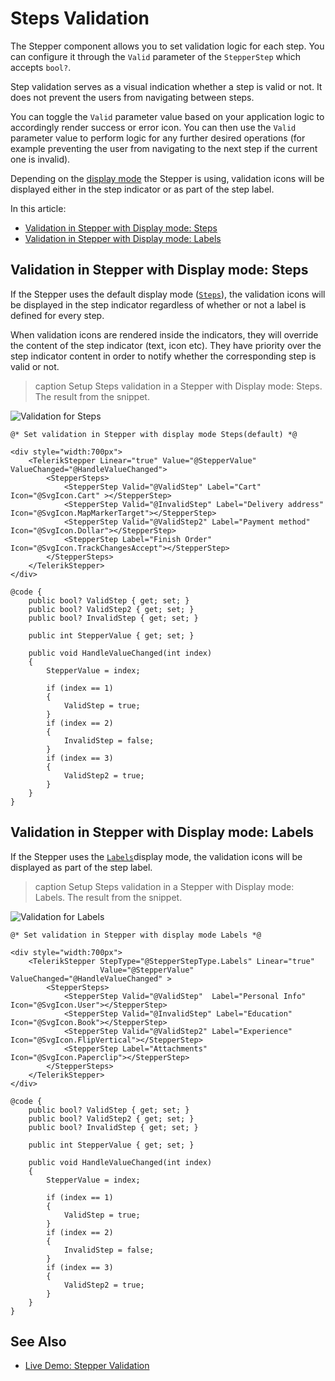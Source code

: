 
# Steps Validation

The Stepper component allows you to set validation logic for each step. You can configure it through the `Valid` parameter of the `StepperStep` which accepts `bool?`.

Step validation serves as a visual indication whether a step is valid or not. It does not prevent the users from navigating between steps.

You can toggle the `Valid` parameter value based on your application logic to accordingly render success or error icon. You can then use the `Valid` parameter value to perform logic for any further desired operations (for example preventing the user from navigating to the next step if the current one is invalid).

Depending on the [display mode](slug:stepper-display-modes) the Stepper is using, validation icons will be displayed either in the step indicator or as part of the step label.

In this article:

* [Validation in Stepper with Display mode: Steps](#validation-in-stepper-with-display-mode-steps)
* [Validation in Stepper with Display mode: Labels](#validation-in-stepper-with-display-mode-labels)

## Validation in Stepper with Display mode: Steps

If the Stepper uses the default display mode ([`Steps`](slug:stepper-display-modes#steps)), the validation icons will be displayed in the step indicator regardless of whether or not a label is defined for every step.

When validation icons are rendered inside the indicators, they will override the content of the step indicator (text, icon etc). They have priority over the step indicator content in order to notify whether the corresponding step is valid or not.

>caption Setup Steps validation in a Stepper with Display mode: Steps. The result from the snippet.

![Validation for Steps](images/validation-for-steps-example.gif)

````RAZOR
@* Set validation in Stepper with display mode Steps(default) *@

<div style="width:700px">
    <TelerikStepper Linear="true" Value="@StepperValue" ValueChanged="@HandleValueChanged">
        <StepperSteps>
            <StepperStep Valid="@ValidStep" Label="Cart" Icon="@SvgIcon.Cart" ></StepperStep>
            <StepperStep Valid="@InvalidStep" Label="Delivery address" Icon="@SvgIcon.MapMarkerTarget"></StepperStep>
            <StepperStep Valid="@ValidStep2" Label="Payment method" Icon="@SvgIcon.Dollar"></StepperStep>
            <StepperStep Label="Finish Order" Icon="@SvgIcon.TrackChangesAccept"></StepperStep>
        </StepperSteps>
    </TelerikStepper>
</div>

@code {
    public bool? ValidStep { get; set; }
    public bool? ValidStep2 { get; set; }
    public bool? InvalidStep { get; set; }

    public int StepperValue { get; set; }

    public void HandleValueChanged(int index)
    {
        StepperValue = index;

        if (index == 1)
        {
            ValidStep = true;
        }
        if (index == 2)
        {
            InvalidStep = false;
        }
        if (index == 3)
        {
            ValidStep2 = true;
        }
    }
}
````

## Validation in Stepper with Display mode: Labels

If the Stepper uses the [`Labels`](slug:stepper-display-modes#labels)display mode, the validation icons will be displayed as part of the step label.

>caption Setup Steps validation in a Stepper with Display mode: Labels. The result from the snippet.

![Validation for Labels](images/validation-for-labels-example.gif)

````RAZOR
@* Set validation in Stepper with display mode Labels *@

<div style="width:700px">
    <TelerikStepper StepType="@StepperStepType.Labels" Linear="true" 
                    Value="@StepperValue" ValueChanged="@HandleValueChanged" >
        <StepperSteps>
            <StepperStep Valid="@ValidStep"  Label="Personal Info" Icon="@SvgIcon.User"></StepperStep>
            <StepperStep Valid="@InvalidStep" Label="Education" Icon="@SvgIcon.Book"></StepperStep>
            <StepperStep Valid="@ValidStep2" Label="Experience" Icon="@SvgIcon.FlipVertical"></StepperStep>
            <StepperStep Label="Attachments" Icon="@SvgIcon.Paperclip"></StepperStep>
        </StepperSteps>
    </TelerikStepper>
</div>

@code {
    public bool? ValidStep { get; set; }
    public bool? ValidStep2 { get; set; }
    public bool? InvalidStep { get; set; }

    public int StepperValue { get; set; }

    public void HandleValueChanged(int index)
    {
        StepperValue = index;

        if (index == 1)
        {
            ValidStep = true;
        }
        if (index == 2)
        {
            InvalidStep = false;
        }
        if (index == 3)
        {
            ValidStep2 = true;
        }
    }
}
````

## See Also

* [Live Demo: Stepper Validation](https://demos.telerik.com/blazor-ui/stepper/validation)